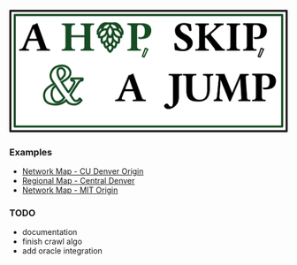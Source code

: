 ![A Hop, Skip, & A Jump](./Graphics/LogoE.png)

### Examples
- [Network Map - CU Denver Origin](https://CrepuscularCrimini.github.io/HopSkipJump/NetworkMap/network.html)
- [Regional Map - Central Denver](https://CrepuscularCrimini.github.io/HopSkipJump/RegionMap/region.html)
- [Network Map - MIT Origin](https://CrepuscularCrimini.github.io/HopSkipJump/NetworkMapMIT/network.html)

### TODO
- documentation
- finish crawl algo
- add oracle integration
